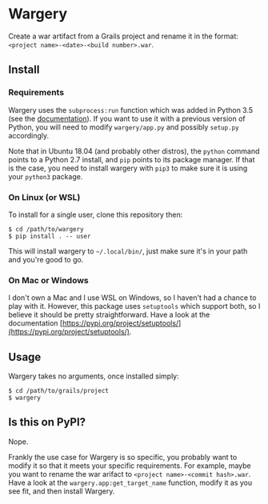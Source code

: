 # Wargery

Create a war artifact from a Grails project and rename it in the format:
`<project name>-<date>-<build number>.war`.

## Install

### Requirements

Wargery uses the `subprocess:run` function which was added in Python 3.5 (see
the [documentation](https://docs.python.org/3/library/subprocess.html)). If you
want to use it with a previous version of Python, you will need to modify
`wargery/app.py` and possibly `setup.py` accordingly.

Note that in Ubuntu 18.04 (and probably other distros), the `python` command
points to a Python 2.7 install, and `pip` points to its package manager. If that
is the case, you need to install wargery with `pip3` to make sure it is using
your `python3` package.

### On Linux (or WSL)

To install for a single user, clone this repository then:

```
$ cd /path/to/wargery
$ pip install . -- user
```

This will install wargery to `~/.local/bin/`, just make sure it's in your path
and you're good to go.

### On Mac or Windows

I don't own a Mac and I use WSL on Windows, so I haven't had a chance to play
with it. However, this package uses `setuptools` which support both, so I
believe it should be pretty straightforward. Have a look at the documentation
[https://pypi.org/project/setuptools/](https://pypi.org/project/setuptools/).

## Usage

Wargery takes no arguments, once installed simply:

```
$ cd /path/to/grails/project
$ wargery
```

## Is this on PyPI?

Nope.

Frankly the use case for Wargery is so specific, you probably want to modify it
so that it meets your specific requirements. For example, maybe you want to
rename the war arifact to `<project name>-<commit hash>.war`. Have a look at
the `wargery.app:get_target_name` function, modify it as you see fit, and then
install Wargery.
